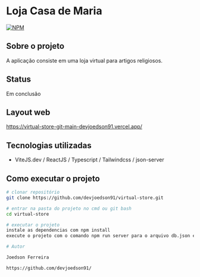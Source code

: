# Loja Casa de Maria

[![NPM](https://img.shields.io/npm/l/react)](https://github.com/devsuperior/sds1-wmazoni/blob/master/LICENSE)

## Sobre o projeto

A aplicação consiste em uma loja virtual para artigos religiosos.

## Status

Em conclusão

## Layout web

https://virtual-store-git-main-devjoedson91.vercel.app/

## Tecnologias utilizadas

- ViteJS.dev / ReactJS / Typescript / Tailwindcss / json-server

## Como executar o projeto

```bash
# clonar repositório
git clone https://github.com/devjoedson91/virtual-store.git

# entrar na pasta do projeto no cmd ou git bash
cd virtual-store

# executar o projeto
instale as dependencias com npm install
execute o projeto com o comando npm run server para o arquivo db.json e npm run dev para o front

# Autor

Joedson Ferreira

https://github.com/devjoedson91/
```
